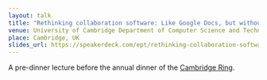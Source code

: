 ```yaml
---
layout: talk
title: "Rethinking collaboration software: Like Google Docs, but without the Google"
venue: University of Cambridge Department of Computer Science and Technology
place: Cambridge, UK
slides_url: https://speakerdeck.com/ept/rethinking-collaboration-software-like-google-docs-but-without-the-google
---
```


A pre-dinner lecture before the annual dinner of the [Cambridge Ring](https://www.cst.cam.ac.uk/ring).

<script async class="speakerdeck-embed" data-id="6cb879ceb4f84fe9aa4d3788ca1ddd00" data-ratio="1.33333333333333" src="//speakerdeck.com/assets/embed.js"></script>
